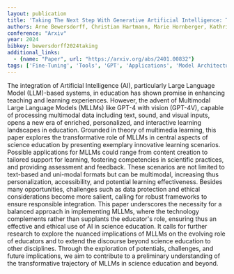 ```yaml
---
layout: publication
title: 'Taking The Next Step With Generative Artificial Intelligence: The Transformative Role Of Multimodal Large Language Models In Science Education'
authors: Arne Bewersdorff, Christian Hartmann, Marie Hornberger, Kathrin Seßler, Maria Bannert, Enkelejda Kasneci, Gjergji Kasneci, Xiaoming Zhai, Claudia Nerdel
conference: "Arxiv"
year: 2024
bibkey: bewersdorff2024taking
additional_links:
  - {name: "Paper", url: "https://arxiv.org/abs/2401.00832"}
tags: ['Fine-Tuning', 'Tools', 'GPT', 'Applications', 'Model Architecture', 'Reinforcement Learning', 'Multimodal Models']
---
```

The integration of Artificial Intelligence (AI), particularly Large Language
Model (LLM)-based systems, in education has shown promise in enhancing teaching
and learning experiences. However, the advent of Multimodal Large Language
Models (MLLMs) like GPT-4 with vision (GPT-4V), capable of processing
multimodal data including text, sound, and visual inputs, opens a new era of
enriched, personalized, and interactive learning landscapes in education.
Grounded in theory of multimedia learning, this paper explores the
transformative role of MLLMs in central aspects of science education by
presenting exemplary innovative learning scenarios. Possible applications for
MLLMs could range from content creation to tailored support for learning,
fostering competencies in scientific practices, and providing assessment and
feedback. These scenarios are not limited to text-based and uni-modal formats
but can be multimodal, increasing thus personalization, accessibility, and
potential learning effectiveness. Besides many opportunities, challenges such
as data protection and ethical considerations become more salient, calling for
robust frameworks to ensure responsible integration. This paper underscores the
necessity for a balanced approach in implementing MLLMs, where the technology
complements rather than supplants the educator's role, ensuring thus an
effective and ethical use of AI in science education. It calls for further
research to explore the nuanced implications of MLLMs on the evolving role of
educators and to extend the discourse beyond science education to other
disciplines. Through the exploration of potentials, challenges, and future
implications, we aim to contribute to a preliminary understanding of the
transformative trajectory of MLLMs in science education and beyond.
